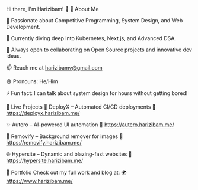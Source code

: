 Hi there, I'm Harizibam! 👋
🚀 About Me

👀 Passionate about Competitive Programming, System Design, and Web Development.

🌱 Currently diving deep into Kubernetes, Next.js, and Advanced DSA.

💞 Always open to collaborating on Open Source projects and innovative dev ideas.

📫 Reach me at harizibamv@gmail.com

😄 Pronouns: He/Him

⚡ Fun fact: I can talk about system design for hours without getting bored!

🔗 Live Projects
🚀 DeployX – Automated CI/CD deployments
🔗 https://deployx.harizibam.me/

✨ Autero – AI-powered UI automation
🔗 https://autero.harizibam.me/

🎨 Removify – Background remover for images
🔗 https://removify.harizibam.me/

🌐 Hypersite – Dynamic and blazing-fast websites
🔗 https://hypersite.harizibam.me/

📁 Portfolio
Check out my full work and blog at:
🌍 https://www.harizibam.me/

<!--- h4r1z1b4mx/h4r1z1b4mx is a ✨ special ✨ repository because its `README.md` (this file) appears on your GitHub profile. You can click the Preview link to take a look at your changes. --->
